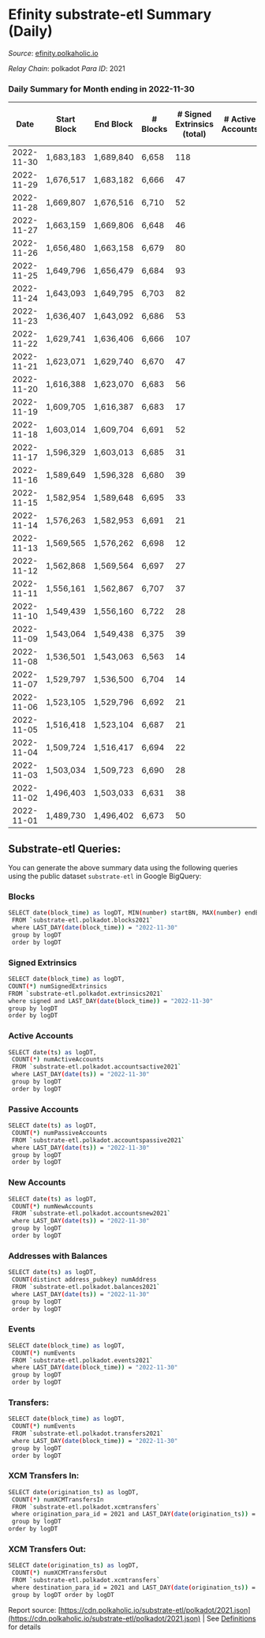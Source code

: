 # Efinity substrate-etl Summary (Daily)

_Source_: [efinity.polkaholic.io](https://efinity.polkaholic.io)

*Relay Chain*: polkadot
*Para ID*: 2021



### Daily Summary for Month ending in 2022-11-30


| Date | Start Block | End Block | # Blocks | # Signed Extrinsics (total) | # Active Accounts | # Passive | # New | # Addresses with Balances | # Events | # Transfers | # XCM Transfers In | # XCM Transfers Out | Issues | 
| ---- | ----------- | --------- | -------- | --------------------------- | ----------------- | --------- | ----- | ------------------------- | -------- | ----------- | ------------------ | ------------------- | ------ |
| 2022-11-30 | 1,683,183 | 1,689,840 | 6,658 | 118 |  |  |  | 15,760 | 14,060 | 32  |   |   |  |
| 2022-11-29 | 1,676,517 | 1,683,182 | 6,666 | 47 |  |  |  |  | 13,683 | 7  |   |   |  |
| 2022-11-28 | 1,669,807 | 1,676,516 | 6,710 | 52 |  |  |  |  | 13,792 | 13  |   |   |  |
| 2022-11-27 | 1,663,159 | 1,669,806 | 6,648 | 46 |  |  |  |  | 13,653 | 4  |   |   |  |
| 2022-11-26 | 1,656,480 | 1,663,158 | 6,679 | 80 |  |  |  |  | 13,998 | 13  |   |   |  |
| 2022-11-25 | 1,649,796 | 1,656,479 | 6,684 | 93 |  |  |  |  | 14,100 | 25  |   |   |  |
| 2022-11-24 | 1,643,093 | 1,649,795 | 6,703 | 82 |  |  |  |  | 14,082 | 13  |   |   |  |
| 2022-11-23 | 1,636,407 | 1,643,092 | 6,686 | 53 |  |  |  | 15,731 | 13,766 | 12  |   |   |  |
| 2022-11-22 | 1,629,741 | 1,636,406 | 6,666 | 107 |  |  |  | 15,727 | 14,021 | 18  |   |   |  |
| 2022-11-21 | 1,623,071 | 1,629,740 | 6,670 | 47 |  |  |  |  | 13,658 | 24  |   |   |  |
| 2022-11-20 | 1,616,388 | 1,623,070 | 6,683 | 56 |  |  |  |  | 13,697 | 39  |   |   |  |
| 2022-11-19 | 1,609,705 | 1,616,387 | 6,683 | 17 |  |  |  | 15,707 | 13,505 | 5  | 1 ($0.08) |   |  |
| 2022-11-18 | 1,603,014 | 1,609,704 | 6,691 | 52 |  |  |  |  | 13,728 | 20  |   |   |  |
| 2022-11-17 | 1,596,329 | 1,603,013 | 6,685 | 31 |  |  |  |  | 13,578 | 12  |   |   |  |
| 2022-11-16 | 1,589,649 | 1,596,328 | 6,680 | 39 |  |  |  | 15,695 | 13,607 | 33  |   |   |  |
| 2022-11-15 | 1,582,954 | 1,589,648 | 6,695 | 33 |  |  |  | 15,684 | 13,599 | 17  |   |   |  |
| 2022-11-14 | 1,576,263 | 1,582,953 | 6,691 | 21 |  |  |  |  | 13,519 | 8  |   |   |  |
| 2022-11-13 | 1,569,565 | 1,576,262 | 6,698 | 12 |  |  |  |  | 13,485 | 6  |   |   |  |
| 2022-11-12 | 1,562,868 | 1,569,564 | 6,697 | 27 |  |  |  |  | 13,578 | 15  |   |   |  |
| 2022-11-11 | 1,556,161 | 1,562,867 | 6,707 | 37 |  |  |  | 15,674 | 13,679 | 22  |   |   |  |
| 2022-11-10 | 1,549,439 | 1,556,160 | 6,722 | 28 |  |  |  |  | 13,653 | 11  |   |   |  |
| 2022-11-09 | 1,543,064 | 1,549,438 | 6,375 | 39 |  |  |  |  | 13,003 | 16  |   |   |  |
| 2022-11-08 | 1,536,501 | 1,543,063 | 6,563 | 14 |  |  |  |  | 13,229 | 3  |   |   |  |
| 2022-11-07 | 1,529,797 | 1,536,500 | 6,704 | 14 |  |  |  |  | 13,508 | 4  |   |   |  |
| 2022-11-06 | 1,523,105 | 1,529,796 | 6,692 | 21 |  |  |  |  | 13,522 | 10  |   |   |  |
| 2022-11-05 | 1,516,418 | 1,523,104 | 6,687 | 21 |  |  |  |  | 13,520 | 10  |   |   |  |
| 2022-11-04 | 1,509,724 | 1,516,417 | 6,694 | 22 |  |  |  |  | 13,541 | 18  |   |   |  |
| 2022-11-03 | 1,503,034 | 1,509,723 | 6,690 | 28 |  |  |  | 15,641 | 13,602 | 9  |   |   |  |
| 2022-11-02 | 1,496,403 | 1,503,033 | 6,631 | 38 |  |  |  | 15,639 | 13,514 | 6  |   |   |  |
| 2022-11-01 | 1,489,730 | 1,496,402 | 6,673 | 50 |  |  |  | 15,638 | 13,717 | 13  |   |   |  |

## Substrate-etl Queries:
You can generate the above summary data using the following queries using the public dataset `substrate-etl` in Google BigQuery:

### Blocks
```bash
SELECT date(block_time) as logDT, MIN(number) startBN, MAX(number) endBN, COUNT(*) numBlocks 
 FROM `substrate-etl.polkadot.blocks2021`  
 where LAST_DAY(date(block_time)) = "2022-11-30" 
 group by logDT 
 order by logDT
```

### Signed Extrinsics
```bash
SELECT date(block_time) as logDT, 
COUNT(*) numSignedExtrinsics 
FROM `substrate-etl.polkadot.extrinsics2021`  
where signed and LAST_DAY(date(block_time)) = "2022-11-30" 
group by logDT 
order by logDT
```

### Active Accounts
```bash
SELECT date(ts) as logDT, 
 COUNT(*) numActiveAccounts 
 FROM `substrate-etl.polkadot.accountsactive2021` 
 where LAST_DAY(date(ts)) = "2022-11-30" 
 group by logDT 
 order by logDT
```

### Passive Accounts
```bash
SELECT date(ts) as logDT, 
 COUNT(*) numPassiveAccounts 
 FROM `substrate-etl.polkadot.accountspassive2021` 
 where LAST_DAY(date(ts)) = "2022-11-30" 
 group by logDT 
 order by logDT
```

### New Accounts
```bash
SELECT date(ts) as logDT, 
 COUNT(*) numNewAccounts 
 FROM `substrate-etl.polkadot.accountsnew2021` 
 where LAST_DAY(date(ts)) = "2022-11-30" 
 group by logDT
 order by logDT
```

### Addresses with Balances
```bash
SELECT date(ts) as logDT,
 COUNT(distinct address_pubkey) numAddress 
 FROM `substrate-etl.polkadot.balances2021` 
 where LAST_DAY(date(ts)) = "2022-11-30" 
 group by logDT 
 order by logDT
```

### Events
```bash
SELECT date(block_time) as logDT, 
 COUNT(*) numEvents 
 FROM `substrate-etl.polkadot.events2021` 
 where LAST_DAY(date(block_time)) = "2022-11-30" 
 group by logDT 
 order by logDT
```

### Transfers:
```bash
SELECT date(block_time) as logDT, 
 COUNT(*) numEvents 
 FROM `substrate-etl.polkadot.transfers2021` 
 where LAST_DAY(date(block_time)) = "2022-11-30" 
 group by logDT 
 order by logDT
```

### XCM Transfers In:
```bash
SELECT date(origination_ts) as logDT, 
 COUNT(*) numXCMTransfersIn 
 FROM `substrate-etl.polkadot.xcmtransfers` 
 where origination_para_id = 2021 and LAST_DAY(date(origination_ts)) = "2022-11-30" 
 group by logDT 
order by logDT
```

### XCM Transfers Out:
```bash
SELECT date(origination_ts) as logDT, 
 COUNT(*) numXCMTransfersOut 
 FROM `substrate-etl.polkadot.xcmtransfers` 
 where destination_para_id = 2021 and LAST_DAY(date(origination_ts)) = "2022-11-30" 
 group by logDT order by logDT
```


Report source: [https://cdn.polkaholic.io/substrate-etl/polkadot/2021.json](https://cdn.polkaholic.io/substrate-etl/polkadot/2021.json) | See [Definitions](/DEFINITIONS.md) for details
